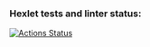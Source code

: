 ### Hexlet tests and linter status:
[![Actions Status](https://github.com/balazak/python-project-49/actions/workflows/hexlet-check.yml/badge.svg)](https://github.com/balazak/python-project-49/actions)
